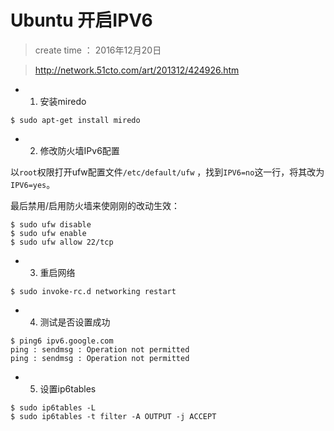 
# Ubuntu 开启IPV6

> create time ： 2016年12月20日

> http://network.51cto.com/art/201312/424926.htm

* 1. 安装miredo

```shell
$ sudo apt-get install miredo
``` 

* 2. 修改防火墙IPv6配置

以`root`权限打开ufw配置文件`/etc/default/ufw` ，找到`IPV6=no`这一行，将其改为`IPV6=yes`。

最后禁用/启用防火墙来使刚刚的改动生效：

```shell
$ sudo ufw disable
$ sudo ufw enable
$ sudo ufw allow 22/tcp
```

* 3. 重启网络

```shell
$ sudo invoke-rc.d networking restart
```

* 4. 测试是否设置成功

```shell
$ ping6 ipv6.google.com
ping : sendmsg : Operation not permitted
ping : sendmsg : Operation not permitted
```

* 5. 设置ip6tables

```shell
$ sudo ip6tables -L
$ sudo ip6tables -t filter -A OUTPUT -j ACCEPT
```


